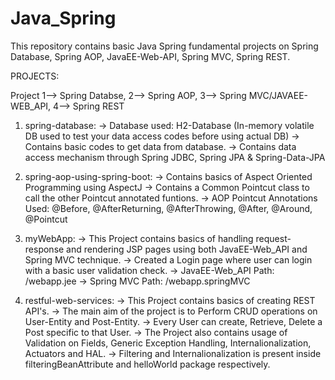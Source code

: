 # Java_Spring


This repository contains basic Java Spring fundamental projects on Spring Database, Spring AOP, JavaEE-Web-API, Spring MVC, Spring REST.

PROJECTS:

  Project 1--> Spring Databse, 2--> Spring AOP, 3--> Spring MVC/JAVAEE-WEB_API,  4--> Spring REST
  
  1) spring-database: 
    -> Database used: H2-Database (In-memory volatile DB used to test your data access codes before using actual DB)
    -> Contains basic codes to get data from database.
    -> Contains data access mechanism through Spring JDBC, Spring JPA & Spring-Data-JPA
  
  2) spring-aop-using-spring-boot:
    -> Contains basics of Aspect Oriented Programming using AspectJ
    -> Contains a Common Pointcut class to call the other Pointcut annotated funtions.
    -> AOP Pointcut Annotations Used: @Before, @AfterReturning, @AfterThrowing, @After, @Around, @Pointcut
    
  3) myWebApp:
    -> This Project contains basics of handling request-response and rendering JSP pages using both JavaEE-Web_API and Spring MVC technique.
    -> Created a Login page where user can login with a basic user validation check.
    -> JavaEE-Web_API Path: /webapp.jee
    -> Spring MVC Path: /webapp.springMVC
    
  3) restful-web-services:
    -> This Project contains basics of creating REST API's.
    -> The main aim of the project is to Perform CRUD operations on User-Entity and Post-Entity.
    -> Every User can create, Retrieve, Delete a Post specific to that User.
    -> The Project also contains usage of Validation on Fields, Generic Exception Handling, Internalionalization, Actuators and HAL.
    -> Filtering and Internalionalization is present inside filteringBeanAttribute and helloWorld package respectively.
    
  
  
